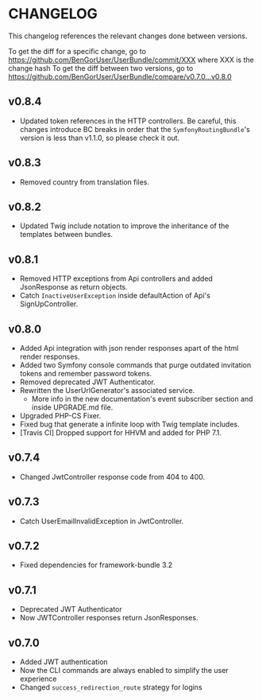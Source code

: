 # CHANGELOG

This changelog references the relevant changes done between versions.

To get the diff for a specific change, go to https://github.com/BenGorUser/UserBundle/commit/XXX where XXX is the change hash
To get the diff between two versions, go to https://github.com/BenGorUser/UserBundle/compare/v0.7.0...v0.8.0

## v0.8.4
* Updated token references in the HTTP controllers. Be careful, this changes introduce BC breaks in order
that the `SymfonyRoutingBundle`'s version is less than v1.1.0, so please check it out. 

## v0.8.3
* Removed country from translation files.

## v0.8.2
* Updated Twig include notation to improve the inheritance of the templates between bundles.

## v0.8.1
* Removed HTTP exceptions from Api controllers and added JsonResponse as return objects.
* Catch `InactiveUserException` inside defaultAction of Api's SignUpController.

## v0.8.0
* Added Api integration with json render responses apart of the html render responses.
* Added two Symfony console commands that purge outdated invitation tokens and remember password tokens.
* Removed deprecated JWT Authenticator.
* Rewritten the UserUrlGenerator's associated service.
  * More info in the new documentation's event subscriber section and inside UPGRADE.md file.
* Upgraded PHP-CS Fixer.
* Fixed bug that generate a infinite loop with Twig template includes.
* [Travis CI] Dropped support for HHVM and added for PHP 7.1.

## v0.7.4
* Changed JwtController response code from 404 to 400.

## v0.7.3
* Catch UserEmailInvalidException in JwtController.

## v0.7.2
* Fixed dependencies for framework-bundle 3.2

## v0.7.1
* Deprecated JWT Authenticator
* Now JWTController responses return JsonResponses.

## v0.7.0
* Added JWT authentication
* Now the CLI commands are always enabled to simplify the user experience
* Changed `success_redirection_route` strategy for logins
